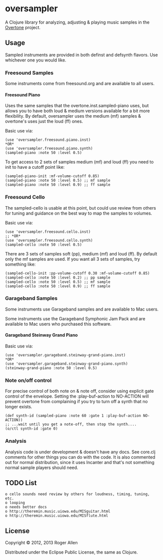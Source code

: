# oversampler

A Clojure library for analyzing, adjusting & playing music samples in
the [Overtone](http://github.com/overtone/overtone) project.

## Usage

Sampled instruments are provided in both definst and defsynth flavors.
Use whichever one you would like.

### Freesound Samples

Some instruments come from freesound.org and are available to all
users.

#### Freesound Piano

Uses the same samples that the overtone.inst.sampled-piano uses, but
allows you to have both loud & medium versions available for a bit
more flexibility.  By default, oversampler uses the medium (mf)
samples & overtone's uses just the loud (ff) ones.

Basic use via:

    (use 'oversampler.freesound.piano.inst)
    *OR*
    (use 'oversampler.freesound.piano.synth)
    (sampled-piano :note 50 :level 0.5)

To get access to 2 sets of samples medium (mf) and loud (ff) you need
to init to have a cutoff point like:

    (sampled-piano-init :mf-volume-cutoff 0.85)
    (sampled-piano :note 50 :level 0.5) ;; mf sample
    (sampled-piano :note 50 :level 0.9) ;; ff sample

### Freesound Cello

The sampled-cello is usable at this point, but could use review from
others for tuning and guidance on the best way to map the samples to
volumes.

Basic use via:

    (use 'oversampler.freesound.cello.inst)
    ;; *OR*
    (use 'oversampler.freesound.cello.synth)
    (sampled-cello :note 50 :level 0.5)

There are 3 sets of samples soft (pp), medium (mf) and loud (ff).  By
default only the mf samples are used.  If you want all 3 sets of
samples, try something like:

    (sampled-cello-init :pp-volume-cutoff 0.30 :mf-volume-cutoff 0.85)
    (sampled-cello :note 50 :level 0.2) ;; pp sample
    (sampled-cello :note 50 :level 0.5) ;; mf sample
    (sampled-cello :note 50 :level 0.9) ;; ff sample

### Garageband Samples

Some instruments use Garageband samples and are available to Mac
users.

Some instruments use the Garageband Symphonic Jam Pack and are
available to Mac users who purchased this software.

#### Garageband Steinway Grand Piano

Basic use via:

    (use 'oversampler.garageband.steinway-grand-piano.inst)
    *OR*
    (use 'oversampler.garageband.steinway-grand-piano.synth)
    (steinway-grand-piano :note 50 :level 0.5)

### Note on/off control

For precise control of both note on & note off, consider using
explicit gate control of the envelope.  Setting the :play-buf-action
to NO-ACTION will prevent overtone from complaining if you try to turn
off a synth that no longer exists.

    (def synth-id (sampled-piano :note 60 :gate 1 :play-buf-action NO-ACTION))
    ;; ...wait until you get a note-off, then stop the synth....
    (o/ctl synth-id :gate 0)

### Analysis

Analysis code is under development & doesn't have any docs.  See
core.clj comments for other things you can do with the code.  It is
also commented out for normal distribution, since it uses Incanter and
that's not something normal sample players should need.

## TODO List

    o cello sounds need review by others for loudness, timing, tuning, etc.
    o looping
    o needs better docs
    o http://theremin.music.uiowa.edu/MISguitar.html
    o http://theremin.music.uiowa.edu/MISflute.html

## License

Copyright © 2012, 2013 Roger Allen

Distributed under the Eclipse Public License, the same as Clojure.
